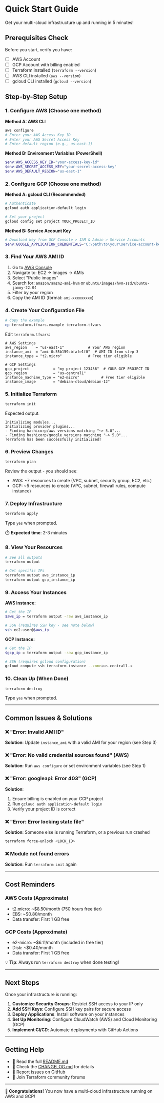# Quick Start Guide

Get your multi-cloud infrastructure up and running in 5 minutes!

## Prerequisites Check

Before you start, verify you have:
- [ ] AWS Account
- [ ] GCP Account with billing enabled
- [ ] Terraform installed (`terraform --version`)
- [ ] AWS CLI installed (`aws --version`)
- [ ] gcloud CLI installed (`gcloud --version`)

## Step-by-Step Setup

### 1. Configure AWS (Choose one method)

**Method A: AWS CLI**
```bash
aws configure
# Enter your AWS Access Key ID
# Enter your AWS Secret Access Key
# Enter default region (e.g., us-east-1)
```

**Method B: Environment Variables (PowerShell)**
```powershell
$env:AWS_ACCESS_KEY_ID="your-access-key-id"
$env:AWS_SECRET_ACCESS_KEY="your-secret-access-key"
$env:AWS_DEFAULT_REGION="us-east-1"
```

### 2. Configure GCP (Choose one method)

**Method A: gcloud CLI (Recommended)**
```bash
# Authenticate
gcloud auth application-default login

# Set your project
gcloud config set project YOUR_PROJECT_ID
```

**Method B: Service Account Key**
```powershell
# Download key from GCP Console > IAM & Admin > Service Accounts
$env:GOOGLE_APPLICATION_CREDENTIALS="C:\path\to\your\service-account-key.json"
```

### 3. Find Your AWS AMI ID

1. Go to [AWS Console](https://console.aws.amazon.com/ec2/)
2. Navigate to: EC2 → Images → AMIs
3. Select "Public images"
4. Search for: `amazon/amzn2-ami-hvm` or `ubuntu/images/hvm-ssd/ubuntu-jammy-22.04`
5. Filter by your region
6. Copy the AMI ID (format: `ami-xxxxxxxxx`)

### 4. Create Your Configuration File

```bash
# Copy the example
cp terraform.tfvars.example terraform.tfvars
```

Edit `terraform.tfvars`:
```hcl
# AWS Settings
aws_region    = "us-east-1"           # Your AWS region
instance_ami  = "ami-0c55b159cbfafe1f0"  # AMI ID from step 3
instance_type = "t2.micro"            # Free tier eligible

# GCP Settings
gcp_project           = "my-project-123456"  # YOUR GCP PROJECT ID
gcp_region            = "us-central1"
instance_machine_type = "e2-micro"          # Free tier eligible
instance_image        = "debian-cloud/debian-12"
```

### 5. Initialize Terraform

```bash
terraform init
```

Expected output:
```
Initializing modules...
Initializing provider plugins...
- Finding hashicorp/aws versions matching "~> 5.0"...
- Finding hashicorp/google versions matching "~> 5.0"...
Terraform has been successfully initialized!
```

### 6. Preview Changes

```bash
terraform plan
```

Review the output - you should see:
- AWS: ~7 resources to create (VPC, subnet, security group, EC2, etc.)
- GCP: ~5 resources to create (VPC, subnet, firewall rules, compute instance)

### 7. Deploy Infrastructure

```bash
terraform apply
```

Type `yes` when prompted.

⏱️ **Expected time**: 2-3 minutes

### 8. View Your Resources

```bash
# See all outputs
terraform output

# Get specific IPs
terraform output aws_instance_ip
terraform output gcp_instance_ip
```

### 9. Access Your Instances

**AWS Instance:**
```bash
# Get the IP
$aws_ip = terraform output -raw aws_instance_ip

# SSH (requires SSH key - see note below)
ssh ec2-user@$aws_ip
```

**GCP Instance:**
```bash
# Get the IP
$gcp_ip = terraform output -raw gcp_instance_ip

# SSH (requires gcloud configuration)
gcloud compute ssh terraform-instance --zone=us-central1-a
```

### 10. Clean Up (When Done)

```bash
terraform destroy
```

Type `yes` when prompted.

---

## Common Issues & Solutions

### ❌ "Error: Invalid AMI ID"
**Solution**: Update `instance_ami` with a valid AMI for your region (see Step 3)

### ❌ "Error: No valid credential sources found" (AWS)
**Solution**: Run `aws configure` or set environment variables (see Step 1)

### ❌ "Error: googleapi: Error 403" (GCP)
**Solution**: 
1. Ensure billing is enabled on your GCP project
2. Run `gcloud auth application-default login`
3. Verify your project ID is correct

### ❌ "Error: Error locking state file"
**Solution**: Someone else is running Terraform, or a previous run crashed
```bash
terraform force-unlock <LOCK_ID>
```

### ❌ Module not found errors
**Solution**: Run `terraform init` again

---

## Cost Reminders

### AWS Costs (Approximate)
- t2.micro: ~$8.50/month (750 hours free tier)
- EBS: ~$0.80/month
- Data transfer: First 1 GB free

### GCP Costs (Approximate)
- e2-micro: ~$6.11/month (included in free tier)
- Disk: ~$0.40/month
- Data transfer: First 1 GB free

💡 **Tip**: Always run `terraform destroy` when done testing!

---

## Next Steps

Once your infrastructure is running:

1. **Customize Security Groups**: Restrict SSH access to your IP only
2. **Add SSH Keys**: Configure SSH key pairs for secure access
3. **Deploy Applications**: Install software on your instances
4. **Set Up Monitoring**: Configure CloudWatch (AWS) and Cloud Monitoring (GCP)
5. **Implement CI/CD**: Automate deployments with GitHub Actions

---

## Getting Help

- 📖 Read the full [README.md](README.md)
- 📝 Check the [CHANGELOG.md](CHANGELOG.md) for details
- 🐛 Report issues on GitHub
- 💬 Join Terraform community forums

---

**🎉 Congratulations!** You now have a multi-cloud infrastructure running on AWS and GCP!
